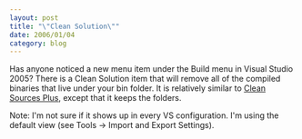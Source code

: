 ```yaml
---
layout: post
title: "\"Clean Solution\""
date: 2006/01/04
category: blog
---
```


Has anyone noticed a new menu item under the Build menu in Visual Studio 2005? There is a Clean Solution item that will remove all of the compiled binaries that live under your bin folder. It is relatively similar to [Clean Sources Plus](http://www.codinghorror.com/blog/archives/000368.html), except that it keeps the folders.

Note: I'm not sure if it shows up in every VS configuration. I'm using the default view (see Tools -&gt; Import and Export Settings).

